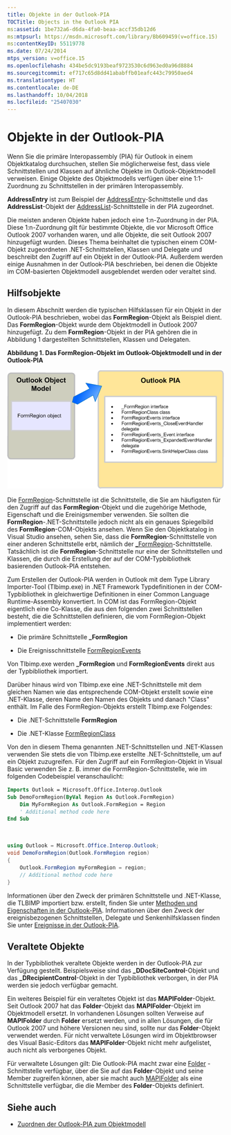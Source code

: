 ```yaml
---
title: Objekte in der Outlook-PIA
TOCTitle: Objects in the Outlook PIA
ms:assetid: 1be732a6-d6da-4fa0-beaa-accf35db12d6
ms:mtpsurl: https://msdn.microsoft.com/library/Bb609459(v=office.15)
ms:contentKeyID: 55119778
ms.date: 07/24/2014
mtps_version: v=office.15
ms.openlocfilehash: 434be5dc9193beaf9723530c6d963ed0a96d8884
ms.sourcegitcommit: ef717c65d8dd41ababffb01eafc443c79950aed4
ms.translationtype: HT
ms.contentlocale: de-DE
ms.lasthandoff: 10/04/2018
ms.locfileid: "25407030"
---
```

# <a name="objects-in-the-outlook-pia"></a>Objekte in der Outlook-PIA

Wenn Sie die primäre Interopassembly (PIA) für Outlook in einem Objektkatalog durchsuchen, stellen Sie möglicherweise fest, dass viele Schnittstellen und Klassen auf ähnliche Objekte im Outlook-Objektmodell verweisen. Einige Objekte des Objektmodells verfügen über eine 1:1-Zuordnung zu Schnittstellen in der primären Interopassembly. 

**AddressEntry** ist zum Beispiel der [AddressEntry](https://msdn.microsoft.com/library/bb609728\(v=office.15\))-Schnittstelle und das **AddressList**-Objekt der [AddressList](https://msdn.microsoft.com/library/bb623538\(v=office.15\))-Schnittstelle in der PIA zugeordnet. 

Die meisten anderen Objekte haben jedoch eine 1:n-Zuordnung in der PIA. Diese 1:n-Zuordnung gilt für bestimmte Objekte, die vor Microsoft Office Outlook 2007 vorhanden waren, und alle Objekte, die seit Outlook 2007 hinzugefügt wurden. Dieses Thema beinhaltet die typischen einem COM-Objekt zugeordneten .NET-Schnittstellen, Klassen und Delegate und beschreibt den Zugriff auf ein Objekt in der Outlook-PIA. Außerdem werden einige Ausnahmen in der Outlook-PIA beschrieben, bei denen die Objekte im COM-basierten Objektmodell ausgeblendet werden oder veraltet sind.

## <a name="helper-objects"></a>Hilfsobjekte

In diesem Abschnitt werden die typischen Hilfsklassen für ein Objekt in der Outlook-PIA beschrieben, wobei das **FormRegion**-Objekt als Beispiel dient. Das **FormRegion**-Objekt wurde dem Objektmodell in Outlook 2007 hinzugefügt. Zu dem **FormRegion**-Objekt in der PIA gehören die in Abbildung 1 dargestellten Schnittstellen, Klassen und Delegaten.

**Abbildung 1. Das FormRegion-Objekt im Outlook-Objektmodell und in der Outlook-PIA**

![Das FormRegion-Objekt im Outlook-Objektmodell und in der Outlook-PIA](media/pia-outlook-object-model.gif)

Die [FormRegion](https://msdn.microsoft.com/library/bb652633\(v=office.15\))-Schnittstelle ist die Schnittstelle, die Sie am häufigsten für den Zugriff auf das **FormRegion**-Objekt und die zugehörige Methode, Eigenschaft und die Ereinigsmember verwenden. Sie sollten die **FormRegion**-.NET-Schnittstelle jedoch nicht als ein genaues Spiegelbild des **FormRegion**-COM-Objekts ansehen. Wenn Sie den Objektkatalog in Visual Studio ansehen, sehen Sie, dass die **FormRegion**-Schnittstelle von einer anderen Schnittstelle erbt, nämlich der [\_FormRegion](https://msdn.microsoft.com/library/bb645761\(v=office.15\))-Schnittstelle. Tatsächlich ist die **FormRegion**-Schnittstelle nur eine der Schnittstellen und Klassen, die durch die Erstellung der auf der COM-Typbibliothek basierenden Outlook-PIA entstehen.

Zum Erstellen der Outlook-PIA werden in Outlook mit dem Type Library Importer-Tool (Tlbimp.exe) in .NET Framework Typdefinitionen in der COM-Typbibliothek in gleichwertige Definitionen in einer Common Language Runtime-Assembly konvertiert. In COM ist das FormRegion-Objekt eigentlich eine Co-Klasse, die aus den folgenden zwei Schnittstellen besteht, die die Schnittstellen definieren, die vom FormRegion-Objekt implementiert werden:

- Die primäre Schnittstelle **\_FormRegion**

- Die Ereignisschnittstelle [FormRegionEvents](https://msdn.microsoft.com/library/bb611940\(v=office.15\))

Von Tlbimp.exe werden **\_FormRegion** und **FormRegionEvents** direkt aus der Typbibliothek importiert.

Darüber hinaus wird von Tlbimp.exe eine .NET-Schnittstelle mit dem gleichen Namen wie das entsprechende COM-Objekt erstellt sowie eine .NET-Klasse, deren Name den Namen des Objekts und danach "Class" enthält. Im Falle des FormRegion-Objekts erstellt Tlbimp.exe Folgendes:

- Die .NET-Schnittstelle **FormRegion**

- Die .NET-Klasse [FormRegionClass](https://msdn.microsoft.com/library/bb624204\(v=office.15\))

Von den in diesem Thema genannten .NET-Schnittstellen und .NET-Klassen verwenden Sie stets die von Tlbimp.exe erstellte .NET-Schnittstelle, um auf ein Objekt zuzugreifen. Für den Zugriff auf ein FormRegion-Objekt in Visual Basic verwenden Sie z. B. immer die FormRegion-Schnittstelle, wie im folgenden Codebeispiel veranschaulicht:

```vb
Imports Outlook = Microsoft.Office.Interop.Outlook
Sub DemoFormRegion(ByVal Region As Outlook.FormRegion)
    Dim MyFormRegion As Outlook.FormRegion = Region
    ' Additional method code here
End Sub
```

<br/>

```csharp
using Outlook = Microsoft.Office.Interop.Outlook; 
void DemoFormRegion(Outlook.FormRegion region) 
{
    Outlook.FormRegion myFormRegion = region; 
    // Additional method code here
}
```

Informationen über den Zweck der primären Schnittstelle und .NET-Klasse, die TLBIMP importiert bzw. erstellt, finden Sie unter [Methoden und Eigenschaften in der Outlook-PIA](methods-and-properties-in-the-outlook-pia.md). Informationen über den Zweck der ereignisbezogenen Schnittstellen, Delegate und Senkenhilfsklassen finden Sie unter [Ereignisse in der Outlook-PIA](events-in-the-outlook-pia.md).

## <a name="deprecated-objects"></a>Veraltete Objekte

In der Typbibliothek veraltete Objekte werden in der Outlook-PIA zur Verfügung gestellt. Beispielsweise sind das **\_DDocSiteControl**-Objekt und das **\_DRecipientControl**-Objekt in der Typbibliothek verborgen, in der PIA werden sie jedoch verfügbar gemacht.

Ein weiteres Beispiel für ein veraltetes Objekt ist das **MAPIFolder**-Objekt. Seit Outlook 2007 hat das **Folder**-Objekt das **MAPIFolder**-Objekt im Objektmodell ersetzt. In vorhandenen Lösungen sollten Verweise auf **MAPIFolder** durch **Folder** ersetzt werden, und in allen Lösungen, die für Outlook 2007 und höhere Versionen neu sind, sollte nur das **Folder**-Objekt verwendet werden. Für nicht verwaltete Lösungen wird im Objektbrowser des Visual Basic-Editors das **MAPIFolder**-Objekt nicht mehr aufgelistet, auch nicht als verborgenes Objekt. 

Für verwaltete Lösungen gilt: Die Outlook-PIA macht zwar eine [Folder](https://msdn.microsoft.com/library/bb645774\(v=office.15\)) -Schnittstelle verfügbar, über die Sie auf das **Folder**-Objekt und seine Member zugreifen können, aber sie macht auch [MAPIFolder](https://msdn.microsoft.com/library/bb624369\(v=office.15\)) als eine Schnittstelle verfügbar, die die Member des **Folder**-Objekts definiert.

## <a name="see-also"></a>Siehe auch

- [Zuordnen der Outlook-PIA zum Objektmodell](relating-the-outlook-pia-with-the-object-model.md)


